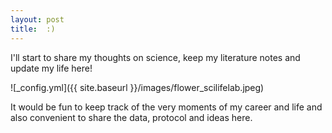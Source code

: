 ```yaml
---
layout: post
title:  :)
---
```


I'll start to share my thoughts on science, keep my literature notes and update my life here!

![_config.yml]({{ site.baseurl }}/images/flower_scilifelab.jpeg)

It would be fun to keep track of the very moments of my career and life and also convenient to share the data, protocol and ideas here.
